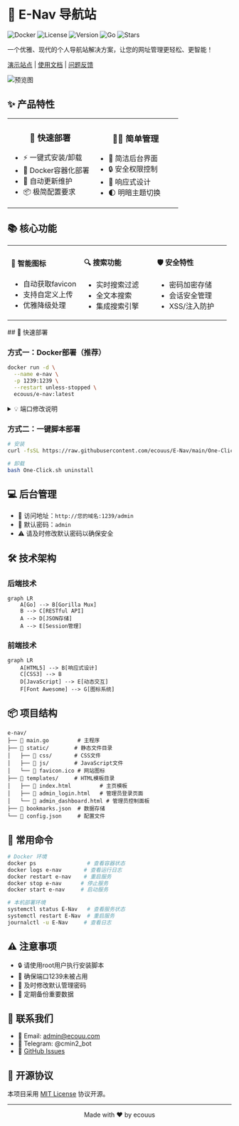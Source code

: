 # 🚀 E-Nav 导航站

<div align="left">

![Docker](https://img.shields.io/badge/Docker-支持-blue?logo=docker)
![License](https://img.shields.io/badge/License-MIT-green)
![Version](https://img.shields.io/badge/Version-1.0.0-orange)
![Go](https://img.shields.io/badge/Go-1.24.1-00ADD8?logo=go)
![Stars](https://img.shields.io/github/stars/ecouus/E-Nav?style=social)

<p>一个优雅、现代的个人导航站解决方案，让您的网址管理更轻松、更智能！</p>

[演示站点](https://demo.enav.com) | [使用文档](https://docs.enav.com) | [问题反馈](https://github.com/ecouus/E-Nav/issues)

![预览图](https://i.miji.bid/2025/03/14/5998c96ea36eb0d5bd663938c0110bfa.png)

</div>

## ✨ 产品特性

<table>
  <tr>
    <td width="50%">
      <h3 align="center">🎯 快速部署</h3>
      <ul>
        <li>⚡️ 一键式安装/卸载</li>
        <li>🐳 Docker容器化部署</li>
        <li>🔄 自动更新维护</li>
        <li>📦 极简配置要求</li>
      </ul>
    </td>
    <td width="50%">
      <h3 align="center">👨‍💻 简单管理</h3>
      <ul>
        <li>💼 简洁后台界面</li>
        <li>🔒 安全权限控制</li>
        <li>📱 响应式设计</li>
        <li>🌓 明暗主题切换</li>
      </ul>
    </td>
  </tr>
</table>

## 📚 核心功能

<table>
  <tr>
    <td width="33%">
      <h4>🎨 智能图标</h4>
      <ul>
        <li>自动获取favicon</li>
        <li>支持自定义上传</li>
        <li>优雅降级处理</li>
      </ul>
    </td>
    <td width="33%">
      <h4>🔍 搜索功能</h4>
      <ul>
        <li>实时搜索过滤</li>
        <li>全文本搜索</li>
        <li>集成搜索引擎</li>
      </ul>
    </td>
    <td width="33%">
      <h4>🛡️ 安全特性</h4>
      <ul>
        <li>密码加密存储</li>
        <li>会话安全管理</li>
        <li>XSS/注入防护</li>
      </ul>
    </td>
  </tr>
</table>
## 🚀 快速部署

### 方式一：Docker部署（推荐）

```bash
docker run -d \
  --name e-nav \
  -p 1239:1239 \
  --restart unless-stopped \
  ecouus/e-nav:latest
```

<details>
<summary>💡 端口修改说明</summary>

- `-p 1239:1239` 中第一个1239可更改为任意未被占用的端口
- 例如：`-p 8080:1239` 则使用8080端口访问
</details>

### 方式二：一键脚本部署

```bash
# 安装
curl -fsSL https://raw.githubusercontent.com/ecouus/E-Nav/main/One-Click.sh -o One-Click.sh && chmod +x One-Click.sh && bash One-Click.sh install

# 卸载
bash One-Click.sh uninstall
```

## 💻 后台管理

- 📮 访问地址：`http://您的域名:1239/admin`
- 🔑 默认密码：`admin`
- ⚠️ 请及时修改默认密码以确保安全

## 🛠️ 技术架构

### 后端技术
```mermaid
graph LR
    A[Go] --> B[Gorilla Mux]
    B --> C[RESTful API]
    A --> D[JSON存储]
    A --> E[Session管理]
```

### 前端技术
```mermaid
graph LR
    A[HTML5] --> B[响应式设计]
    C[CSS3] --> B
    D[JavaScript] --> E[动态交互]
    F[Font Awesome] --> G[图标系统]
```



## 📦 项目结构

```
e-nav/
├── 📄 main.go         # 主程序
├── 📁 static/        # 静态文件目录
│   ├── 📄 css/       # CSS文件
│   ├── 📄 js/        # JavaScript文件
│   └── 📄 favicon.ico # 网站图标
├── 📁 templates/     # HTML模板目录
│   ├── 📄 index.html         # 主页模板
│   ├── 📄 admin_login.html   # 管理员登录页面
│   └── 📄 admin_dashboard.html # 管理员控制面板
├── 📄 bookmarks.json  # 数据存储
└── 📄 config.json     # 配置文件
```

## 🔧 常用命令

```bash
# Docker 环境
docker ps                # 查看容器状态
docker logs e-nav       # 查看运行日志
docker restart e-nav    # 重启服务
docker stop e-nav      # 停止服务
docker start e-nav     # 启动服务

# 本机部署环境
systemctl status E-Nav   # 查看服务状态
systemctl restart E-Nav  # 重启服务
journalctl -u E-Nav     # 查看日志
```

## ⚠️ 注意事项

- 🔒 请使用root用户执行安装脚本
- 🚫 确保端口1239未被占用
- 🔑 及时修改默认管理密码
- 📝 定期备份重要数据

## 🤝 联系我们

- 📮 Email: admin@ecouu.com
- 💬 Telegram: @cmin2_bot
- 🌟 [GitHub Issues](https://github.com/ecouus/E-Nav/issues)

## 📜 开源协议

本项目采用 [MIT License](https://github.com/ecouus/E-Nav/blob/main/LICENSE) 协议开源。

---

<p align="center">Made with ❤️ by ecouus</p>
